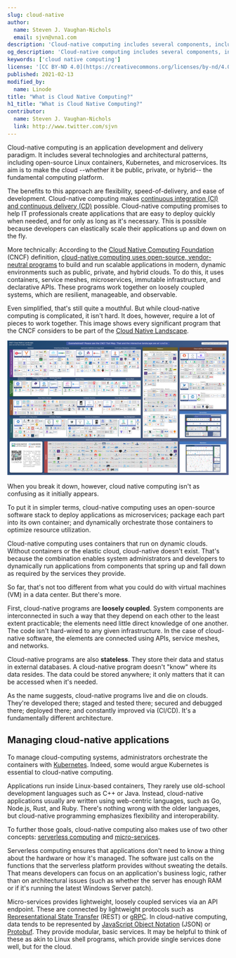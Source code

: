```yaml
---
slug: cloud-native
author:
  name: Steven J. Vaughan-Nichols
  email: sjvn@vna1.com
description: 'Cloud-native computing includes several components, including open-source Linux containers, Kubernetes, and microservices.'
og_description: 'Cloud-native computing includes several components, including open-source Linux containers, Kubernetes, and microservices.'
keywords: ['cloud native computing']
license: '[CC BY-ND 4.0](https://creativecommons.org/licenses/by-nd/4.0)'
published: 2021-02-13
modified_by:
  name: Linode
title: "What is Cloud Native Computing?"
h1_title: "What is Cloud Native Computing?"
contributor:
  name: Steven J. Vaughan-Nichols
  link: http://www.twitter.com/sjvn
---
```


Cloud-native computing is an application development and delivery paradigm. It includes several technologies and architectural patterns, including open-source Linux containers, Kubernetes, and microservices. Its aim is to make the cloud --whether it be public, private, or hybrid-- the fundamental computing platform.

The benefits to this approach are flexibility, speed-of-delivery, and ease of development. Cloud-native computing makes [continuous integration (CI) and continuous delivery (CD)](/docs/guides/introduction-ci-cd/) possible. Cloud-native computing promises to help IT professionals create applications that are easy to deploy quickly when needed, and for only as long as it's necessary. This is possible because developers can elastically scale their applications up and down on the fly.

More technically: According to the [Cloud Native Computing Foundation](https://www.cncf.io/) (CNCF) definition, [cloud-native computing uses open-source, vendor-neutral programs](https://github.com/cncf/toc/blob/master/DEFINITION.md) to build and run scalable applications in modern, dynamic environments such as public, private, and hybrid clouds. To do this, it uses containers, service meshes, microservices, immutable infrastructure, and declarative APIs. These programs work together on loosely coupled systems, which are resilient, manageable, and observable.

Even simplified, that&#39;s still quite a mouthful. But while cloud-native computing is complicated, it isn&#39;t hard. It does, however, require a lot of pieces to work together. This image shows every significant program that the CNCF considers to be part of the [Cloud Native Landscape](https://landscape.cncf.io/).

![Cloud Native landscape](CloudNative.png)

When you break it down, however, cloud native computing isn&#39;t as confusing as it initially appears.

To put it in simpler terms, cloud-native computing uses an open-source software stack to deploy applications as microservices; package each part into its own container; and dynamically orchestrate those containers to optimize resource utilization.

Cloud-native computing uses containers that run on dynamic clouds. Without containers or the elastic cloud, cloud-native doesn&#39;t exist. That&#39;s because the combination enables system administrators and developers to dynamically run applications from components that spring up and fall down as required by the services they provide.

So far, that&#39;s not too different from what you could do with virtual machines (VM) in a data center. But there&#39;s more.

First, cloud-native programs are **loosely coupled**. System components are interconnected in such a way that they depend on each other to the least extent practicable; the elements need little direct knowledge of one another. The code isn&#39;t hard-wired to any given infrastructure. In the case of cloud-native software, the elements are connected using APIs, service meshes, and networks.

Cloud-native programs are also **stateless**. They store their data and status in external databases. A cloud-native program doesn&#39;t &quot;know&quot; where its data resides. The data could be stored anywhere; it only matters that it can be accessed when it&#39;s needed.

As the name suggests, cloud-native programs live and die on clouds. They&#39;re developed there; staged and tested there; secured and debugged there; deployed there; and constantly improved via (CI/CD). It&#39;s a fundamentally different architecture.

## Managing cloud-native applications

To manage cloud-computing systems, administrators orchestrate the containers with [Kubernetes](https://www.linode.com/docs/guides/kubernetes/). Indeed, some would argue Kubernetes is essential to cloud-native computing.

Applications run inside Linux-based containers, They rarely use old-school development languages such as C++ or Java. Instead, cloud-native applications usually are written using web-centric languages, such as Go, Node.js, Rust, and Ruby. There&#39;s nothing wrong with the older languages, but cloud-native programming emphasizes flexibility and interoperability.

To further those goals, cloud-native computing also makes use of two other concepts: [serverless computing](https://www.linode.com/docs/guides/what-is-serverless-computing/) and [micro-services](https://www.linode.com/docs/guides/deploying-microservices-with-docker/).

Serverless computing ensures that applications don&#39;t need to know a thing about the hardware or how it&#39;s managed. The software just calls on the functions that the serverless platform provides without sweating the details. That means developers can focus on an application&#39;s business logic, rather than on architectural issues (such as whether the server has enough RAM or if it&#39;s running the latest Windows Server patch).

Micro-services provides lightweight, loosely coupled services via an API endpoint. These are connected by lightweight protocols such as [Representational State Transfer](https://www.service-architecture.com/articles/web-services/representational_state_transfer_rest.html) (REST) or [gRPC](https://grpc.io/). In cloud-native computing, data tends to be represented by [JavaScript Object Notation](https://www.json.org/) (JSON) or [Protobuf](https://github.com/google/protobuf/). They provide modular, basic services. It may be helpful to think of these as akin to Linux shell programs, which provide single services done well, but for the cloud.
